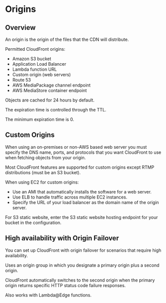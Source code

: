 # Origins

## Overview

An origin is the origin of the files that the CDN will distribute.

Permitted CloudFront origins:
- Amazon S3 bucket
- Application Load Balancer
- Lambda function URL
- Custom origin (web servers)
- Route 53
- AWS MediaPackage channel endpoint
- AWS MediaStore container endpoint

Objects are cached for 24 hours by default.

The expiration time is controlled through the TTL.

The minimum expiration time is 0.


## Custom Origins

When using an on-premises or non-AWS based web server you must specify the DNS name, ports, and protocols that you want CloudFront to use when fetching objects from your origin.

Most CloudFront features are supported for custom origins except RTMP distributions (must be an S3 bucket).

When using EC2 for custom origins:
- Use an AMI that automatically installs the software for a web server.
- Use ELB to handle traffic across multiple EC2 instances.
- Specify the URL of your load balancer as the domain name of the origin server.

For S3 static website, enter the S3 static website hosting endpoint for your bucket in the configuration.


## High availability with Origin Failover

You can set up CloudFront with origin failover for scenarios that require high availability.

Uses an origin group in which you designate a primary origin plus a second origin.

CloudFront automatically switches to the second origin when the primary origin returns specific HTTP status code failure responses.

Also works with Lambda@Edge functions.
